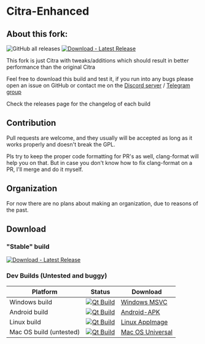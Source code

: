 # Citra-Enhanced

## About this fork:

![GitHub all releases](https://img.shields.io/github/downloads/Gamer64ytb/Citra-Enhanced/total)
[![Download - Latest Release](https://img.shields.io/badge/Download-Latest_Release-2ea44f?logo=github&logoColor=e)](https://github.com/Gamer64ytb/Citra-Enhanced/releases/latest)

This fork is just Citra with tweaks/additions which should result in better performance than the original Citra

Feel free to download this build and test it, if you run into any bugs please open an issue on GitHub or contact me on the [Discord server](https://discord.gg/8xjMHWEuf6) / [Telegram group](https://t.me/+lTkg6yC6pQAxNzM0)

Check the releases page for the changelog of each build

## Contribution

Pull requests are welcome, and they usually will be accepted as long as it works properly and doesn't break the GPL.

Pls try to keep the proper code formatting for PR's as well, clang-format will help you on that. But in case you don't know how to fix clang-format on a PR, I'll merge and do it myself.

## Organization

For now there are no plans about making an organization, due to reasons of the past.

## Download

### "Stable" build

[![Download - Latest Release](https://img.shields.io/badge/Download-Latest_Release-2ea44f?logo=github&logoColor=e)](https://github.com/Gamer64ytb/Citra-Enhanced/releases/latest)

### Dev Builds (Untested and buggy)

|Platform|Status|Download|
|--------|------------|--------|
|Windows build|[![Qt Build](https://github.com/Gamer64ytb/Citra-Enhanced/actions/workflows/build.yml/badge.svg)](https://github.com/Gamer64ytb/Citra-Enhanced/actions/workflows/Qt_Build.yml)|[Windows MSVC](https://nightly.link/Gamer64ytb/Citra-Enhanced/workflows/build/master/windows-msvc.zip)|
|Android build|[![Qt Build](https://github.com/Gamer64ytb/Citra-Enhanced/actions/workflows/build.yml/badge.svg)](https://github.com/Gamer64ytb/Citra-Enhanced/actions/workflows/Qt_Build.yml)|[Android-APK](https://nightly.link/Gamer64ytb/Citra-Enhanced/workflows/build/master/Android-APK.zip)|
|Linux build|[![Qt Build](https://github.com/Gamer64ytb/Citra-Enhanced/actions/workflows/build.yml/badge.svg)](https://github.com/Gamer64ytb/Citra-Enhanced/actions/workflows/Qt_Build.yml)|[Linux AppImage](https://nightly.link/Gamer64ytb/Citra-Enhanced/workflows/build/master/linux-appimage.zip)|
|Mac OS build (untested)|[![Qt Build](https://github.com/Gamer64ytb/Citra-Enhanced/actions/workflows/build.yml/badge.svg)](https://github.com/Gamer64ytb/Citra-Enhanced/actions/workflows/Qt_Build.yml)|[Mac OS Universal](https://nightly.link/Gamer64ytb/Citra-Enhanced/workflows/build/master/macos-universal.zip)|
